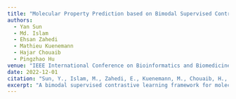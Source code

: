 ```yaml
---
title: "Molecular Property Prediction based on Bimodal Supervised Contrastive Learning"
authors:
  - Yan Sun
  - Md. Islam
  - Ehsan Zahedi
  - Mathieu Kuenemann
  - Hajar Chouaib
  - Pingzhao Hu
venue: "IEEE International Conference on Bioinformatics and Biomedicine (BIBM)"
date: 2022-12-01
citation: "Sun, Y., Islam, M., Zahedi, E., Kuenemann, M., Chouaib, H., & Hu, P. (2022, December). *Molecular Property Prediction based on Bimodal Supervised Contrastive Learning*. In 2022 IEEE International Conference on Bioinformatics and Biomedicine (BIBM) (pp. 394–397). IEEE."
excerpt: "A bimodal supervised contrastive learning framework for molecular property prediction integrating 2D and 3D representations."
---
```

